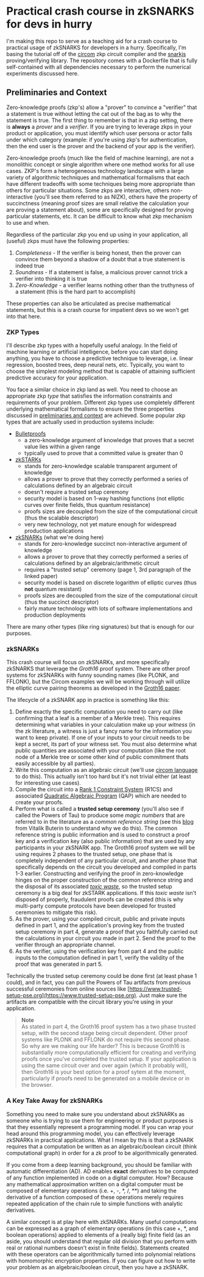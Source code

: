 # Practical crash course in zkSNARKS for devs in hurry

I'm making this repo to serve as a teaching aid for a crash course to practical usage of zkSNARKS for developers in a hurry. 
Specifically, I'm basing the tutorial off of the [circom](https://github.com/iden3/circom) zkp circuit compiler and the 
[snarkjs](https://github.com/iden3/snarkjs) proving/verifying library. The repository comes with a 
Dockerfile that is fully self-contained with all dependencies necessary to perform the numerical experiments discussed here.  

## Preliminaries and Context

Zero-knowledge proofs (zkp's) allow a "prover" to convince a "verifier" that a statement is true without letting the cat out of the bag as 
to why the statement is true. The first thing to remember is that in a zkp setting, there is **always** a *prover* and a *verifier*. If you are 
trying to leverage zkps in your product or application, you must identify which user persona or actor falls under which category (example: if you're using zkp's for
authentication, then the end user is the prover and the backend of your app is the verifier). 

Zero-knowledge proofs (much like the field of machine learning), are not a monolithic concept or single algorithm where one method works
for all use cases. ZKP's form a heterogeneous technology landscape with a large variety of algorithmic techniques and mathematical formalisms 
that each have different tradeoffs with some techniques being more appropriate than others for particular situations. Some zkps are interactive, 
others non-interactive (you'll see them referred to as NIZK), others have the property of succinctness (meaning proof sizes are small relative the 
calculation your are proving a statement about), some are specifically designed for proving particular statements, etc. It can be difficult 
to know what zkp mechanism to use and when. 

Regardless of the particular zkp you end up using in your application, all (useful) zkps must have the following properties:

1. *Completeness* - If the verifier is being honest, then the prover can convince them beyond a shadow of a doubt that a true statement is indeed true
2. *Soundness* - If a statement is false, a malicious prover cannot trick a verifier into thinking it is true
3. *Zero-Knowledge* - a verifier learns nothing other than the truthyness of a statement (this is the hard part to accomplish)

These properties can also be articulated as precise mathematical statements, but this is a crash course for impatient devs so we won't get 
into that here. 

### ZKP Types

I'll describe zkp types with a hopefully useful analogy. In the field of machine learning or artificial intelligence, before
you can start doing anything, you have to choose a predictive technique to leverage, i.e. linear regression, boosted trees, deep neural nets, etc. 
Typically, you want to choose the simplest modeling method that is capable of attaining sufficient predictive accuracy for your application.

You face a similar choice in zkp land as well. You need to choose an appropriate zkp *type* that satisfies the information constraints and requirements
of your problem. Different zkp types use completely different underlying mathematical formalisms to ensure the three properties discussed in [preliminaries and context](#preliminaries-and-context) are achieved. Some popular zkp types that are actually used in production systems include:

- [Bulletproofs ](https://eprint.iacr.org/2017/1066.pdf)
    - a zero-knowledge argument of knowledge that proves that a secret value lies within a given range 
    - typically used to prove that a committed value is greater than 0
- [zkSTARKs](https://starkware.co/wp-content/uploads/2022/05/STARK-paper.pdf)
    - stands for zero-knowledge scalable transparent argument of knowledge
    - allows a prover to prove that they correctly performed a series of calculations defined by an algebraic circuit
    - doesn't require a trusted setup ceremony 
    - security model is based on 1-way hashing functions (not elliptic curves over finite fields, thus quantum resistance)
    - proofs sizes are decoupled from the size of the computational circuit (thus the scalable descriptor)
    - very new technology, not yet mature enough for widespread production applications
- [zkSNARKs](https://eprint.iacr.org/2011/443.pdf) (what we're doing here)
    - stands for zero-knowledge succinct non-interactive argument of knowledge
    - allows a prover to prove that they correctly performed a series of calculations defined by an algebraic/arithmetic circuit
    - requires a "trusted setup" ceremony (page 1, 3rd paragraph of the linked paper)
    - security model is based on discrete logarithm of elliptic curves (thus **not** quantum resistant)
    - proofs sizes are decoupled from the size of the computational circuit (thus the succinct descriptor)
    - fairly mature technology with lots of software implementations and production deployments 

There are many other types (like ring signatures) but that is enough for our purposes.

### zkSNARKs

This crash course will focus on zkSNARKs, and more specifically zkSNARKS that leverage the *Groth16* proof system. There are
other proof systems for zkSNARKs with funny sounding names (like PLONK, and FFLONK), but the Circom examples we will be working through will utilize 
the elliptic curve pairing theorems as developed in the [Groth16 paper](https://citeseerx.ist.psu.edu/document?repid=rep1&type=pdf&doi=6d0e4b4d47afea119770b0386c94bcf277881a86). 

The lifecycle of a zkSNARK app in practice is something like this:

1. Define exactly the specific computation you need to carry out (like confirming that a leaf is a member of a Merkle tree). This requires determining what variables in your calculation make up your *witness* (in the zk literature, a witness is just a fancy name for the information you want to keep private). If one of your inputs to your circuit needs to be kept a secret, its part of your witness set. You must also determine what public quantities are associated with your computation (like the root node of a Merkle tree or some other kind of public commitment thats easily accessible by all parties). 
2. Write this computation as an algebraic circuit (we'll use [circom language](https://docs.circom.io/circom-language/signals/) to do this). This actually isn't too hard but it's not trivial either (at least for interesting use cases). 
3. Compile the circuit into a [Rank 1 Constraint System](https://www.zeroknowledgeblog.com/index.php/the-pinocchio-protocol/r1cs) (R1CS) and associated [Quadratic Algebraic Program](https://www.zeroknowledgeblog.com/index.php/the-pinocchio-protocol/qap) (QAP) which are needed to create your proofs.
4. Perform what is called a **trusted setup ceremony** (you'll also see if called the Powers of Tau) to produce some *magic numbers* that are referred to in the literature as a *common reference string* (see this [blog](https://medium.com/@VitalikButerin/zk-snarks-under-the-hood-b33151a013f6) from Vitalik Buterin to understand why we do this). The common reference string is public information and is used to construct a proof key and a verification key (also public information) that are used by any participants in your zkSNARK app. The Groth16 proof system we will be using requires 2 phases to the trusted setup, one phase that is completely independent of any particular circuit, and another phase that specifically depends on the circuit you developed and compiled in parts 1-3 earlier. Constructing and verifying the proof in zero-knowledge hinges on the proper construction of the common reference string and the disposal of its associated [*toxic waste*](https://zkproof.org/2021/06/30/setup-ceremonies/#:~:text=Second%2C%20zkSNARKs%20rely,forge%20fraudulent%20proofs.), so the trusted setup ceremony is a big deal for zkSTARK applications. If this *toxic waste* isn't disposed of properly, fraudulent proofs can be created (this is why multi-party compute protocols have been developed for trusted ceremonies to mitigate this risk). 
5. As the prover, using your compiled circuit, public and private inputs defined in part 1, and the application's proving key from the trusted setup ceremony in part 4, generate a proof that you faithfully carried out the calculations in your circuit you made in part 2. Send the proof to the verifier through an appropriate channel. 
6. As the verifier, using the verification key from part 4 and the public inputs to the computation defined in part 1, verify the validity of the proof that was generated in part 5.

Technically the trusted setup ceremony could be done first (at least phase 1 could), and in fact, you can pull the Powers of Tau artifacts from 
previous successful ceremonies from online sources like [https://www.trusted-setup-pse.org](https://www.trusted-setup-pse.org). Just make sure the artifacts are compatible with 
the circuit library you're using in your application.

> **Note**<br>
As stated in part 4, the Groth16 proof system has a two phase trusted setup, with the second stage being circuit dependent. Other proof systems like
PLONK and FFLONK do not require this second phase. So why are we making our life harder? This is because Groth16 is substantially more computationally
efficient for creating and verifying proofs once you've completed the trusted setup. If your application is using the same circuit over and over again
(which it probably will), then Groth16 is your best option for a proof sytem at the moment, particularly if proofs need to be generated on a mobile device or in the browser. 

### A Key Take Away for zkSNARKs

Something you need to make sure you understand about zkSNARKs as someone who is trying to use them for engineering or product purposes is that they essentially represent a programming model. If you can wrap your head around this programming model, you can effectively leverage zkSNARKs in practical applications. What I mean by this is that a zkSNARK requires that a computation be written as an algebraic/boolean circuit (think computational graph) in order for a zk proof to be algorithmically generated. 

If you come from a deep learning background, you should be familiar with automatic differentiation (AD). AD enables **exact** derivatives to be computed of any function implemented in code on a digital computer. How? Because any mathematical approximation written on a digital computer must be composed of elementary operations (i.e. +, -, *, /, **) and taking the derivative of a function composed of these operations merely requires repeated application of the chain rule to simple functions with analytic derivatives. 

A similar concept is at play here with zkSNARKs. Many useful computations can be expressed as a graph of elementary operations (in this case +, *, and boolean operations) applied to elements of a (really big) finite field (as an aside, you should understand that regular old division that you perform with real or rational numbers doesn't exist in finite fields). Statements created with these operators can be algorithmically turned into polynomial relations with homomorphic encryption properties. If you can figure out how to write your problem as an algebraic/boolean circuit, then you have a zkSNARK. 